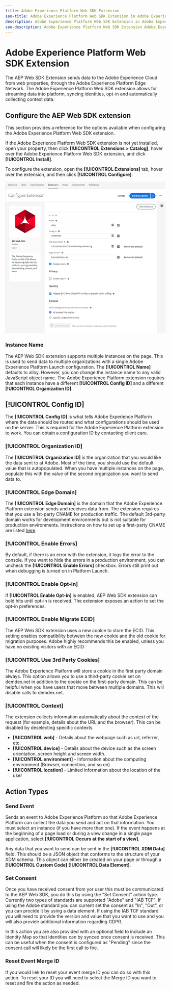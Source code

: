```yaml
---
title: Adobe Experience Platform Web SDK Extension
seo-title: Adobe Experience Platform Web SDK Extension in Adobe Experience Platform Launch
description: Adobe Experience Platform Web SDK Extension in Adobe Experience Platform Launch
seo-description: Adobe Experience Platform Web SDK Extension Adobe Experience Platform Launch
---
```


# Adobe Experience Platform Web SDK Extension

The AEP Web SDK Extension sends data to the Adobe Experience Cloud from web properties, through the Adobe Experience Platform Edge Network. The Adobe Experience Platform Web SDK extension allows for streaming data into platform, syncing identities, opt-in and automatically collecting context data. 

## Configure the AEP Web SDK extension

This section provides a reference for the options available when configuring the Adobe Experience Platform Web SDK extension.

If the Adobe Experience Platform Web SDK extension is not yet installed, open your property, then click **[!UICONTROL Extensions > Catalog]**, hover over the Adobe Experience Platform Web SDK extension, and click **[!UICONTROL Install]**.

To configure the extension, open the **[!UICONTROL Extensions]** tab, hover over the extension, and then click **[!UICONTROL Configure]**.

![](/help/assets/ext-aep-config.png)

### Instance Name

The AEP Web SDK extension supports multiple instances on the page. This is used to send data to multiple organizations with a single Adobe Experience Platform Launch configuration. The **[!UICONTROL Name]** defaults to alloy. However, you can change the instance name to any valid JavaScript object name. The Adobe Experience Platform extension requires that each instance have a different **[!UICONTROL Config ID]** and a different **[!UICONTROL Organization ID]**. 

## **[!UICONTROL Config ID]**

The **[!UICONTROL Config ID]** is what tells Adobe Experience Platform where the data should be routed and what configurations should be used on the server. This is required for the Adobe Experience Platform extension to work. You can obtain a configuration ID by contacting client care. 


### **[!UICONTROL Organization ID]**

The **[!UICONTROL Organization ID]** is the organization that you would like the data sent to at Adobe. Most of the time, you should use the default value that is autopopulated. When you have multiple instances on the page,  populate this with the value of the second organization you want to send data to. 

### **[!UICONTROL Edge Domain]**

The **[!UICONTROL Edge Domain]** is the domain that the Adobe Experience Platform extension sends and receives data from. The extension requires that you use a 1st-party CNAME for production traffic. The default 3rd-party domain works for development environments but is not suitable for production environments. Instructions on how to set up a first-party CNAME are listed [here](https://docs.adobe.com/content/help/en/core-services/interface/ec-cookies/cookies-first-party.html). 

### **[!UICONTROL Enable Errors]**

By default, if there is an error with the extension, it logs the error to the console. If you want to hide the errors in a production environment, you can uncheck the **[!UICONTROL Enable Errors]** checkbox. Errors still print out when debugging is turned on in Platform Launch. 

### **[!UICONTROL Enable Opt-in]**

If **[!UICONTROL Enable Opt-in]** is enabled, AEP Web SDK extension can hold hits until opt-in is received. The extension exposes an action to set the opt-in preferences. 

### **[!UICONTROL Enable Migrate ECID]**

The AEP Web SDK extension uses a new cookie to store the ECID. This setting enables compatibility between the new cookie and the old cookie for migration purposes. Adobe highly recommends this be enabled, unless you have no existing visitors with an ECID. 

### **[!UICONTROL Use 3rd Party Cookies]**

The Adobe Experience Platform will store a cookie in the first party domain always. This option allows you to use a third-party cookie set on demdex.net in addition to the cookie on the first-party domain. This can be helpful when you have users that move between multiple domains. This will disable calls to demdex.net. 

### **[!UICONTROL Context]**

The extension collects information automatically about the context of the request (for example, details about the URL and the browser). This can be disabled by deselecting specific contexts. 

- **[!UICONTROL web]** - Details about the webpage such as url, referrer, etc. 
- **[!UICONTROL device]** - Details about the device such as the screen orientation, screen height and screen width.
- **[!UICONTROL environment]** - Information about the computing environment (Browser, connection, and so on)
- **[!UICONTROL location]** - Limited information about the location of the user

## Action Types

### Send Event

Sends an event to Adobe Experience Platform so that Adobe Experience Platform can collect the data you send and act on that information. You must select an instance (if you have more than one). If the event happens at the beginning of a page load or during a view change in a single page application, select **[!UICONTROL Occurs at the start of a view]**. 

Any data that you want to send can be sent in the **[!UICONTROL XDM Data]** field. This should be a JSON object that conforms to the structure of your XDM schema. This object can either be created on your page or through a **[!UICONTROL Custom Code]** **[!UICONTROL Data Element]**.

### Set Consent

Once you have received consent from yor user this must be communicated to the AEP Web SDK, you do this by using the "Set Consent" action type. Currently two types of standards are supported "Adobe" and "IAB TCF". If using the Adobe standard you can current set the consent as "In", "Out", or you can procide it by using a data element. If using the IAB TCF standard you will need to provide the version and value that you want to use and you will also provide additional information regarding GDPR. 

In this action you are also provided with an optional field to include an Identity Map so that identities can by synced once consent is received. This can be useful when the consent is configured as "Pending" since the consent call will likely be the first call to fire. 

### Reset Event Merge ID

If you would liek to reset your event merge ID you can do so with this action. To reset your ID you will need to select the Merge ID you want to reset and fire the action as needed.
